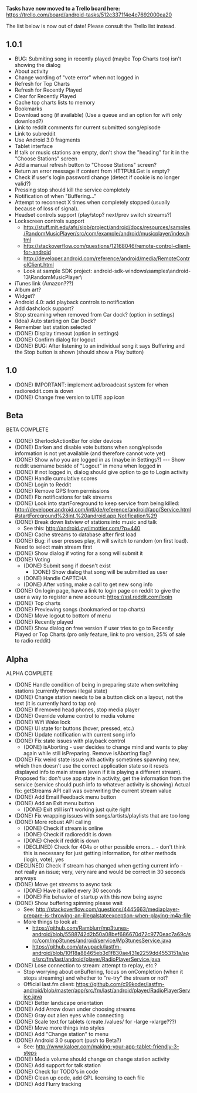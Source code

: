 **Tasks have now moved to a Trello board here:** https://trello.com/board/android-tasks/512c3371f4e4e7692000ea20

The list below is now out of date! Please consult the Trello list instead.

## 1.0.1 ##

  * BUG: Submiting song in recently played (maybe Top Charts too) isn't showing the dialog
  * About activity
  * Change wording of "vote error" when not logged in
  * Refresh for Top Charts
  * Refresh for Recently Played
  * Clear for Recently Played
  * Cache top charts lists to memory
  * Bookmarks
  * Download song (if available) (Use a queue and an option for wifi only download?)
  * Link to reddit comments for current submitted song/episode
  * Link to subreddit
  * Use Android 3.0 fragments
  * Tablet interface
  * If talk or music stations are empty, don't show the "heading" for it in the "Choose Stations" screen
  * Add a manual refresh button to "Choose Stations" screen?
  * Return an error message if content from HTTPUtil.Get is empty?
  * Check if user's login password change (detect if cookie is no longer valid?)
  * Pressing stop should kill the service completely
  * Notification of when "Buffering..."
  * Attempt to reconnect X times when completely stopped (usually because of loss of signal).
  * Headset controls support (play/stop? next/prev switch streams?)
  * Lockscreen controls support
    * http://stuff.mit.edu/afs/sipb/project/android/docs/resources/samples/RandomMusicPlayer/src/com/example/android/musicplayer/index.html
    * http://stackoverflow.com/questions/12168046/remote-control-client-for-android
    * http://developer.android.com/reference/android/media/RemoteControlClient.html
    * Look at sample SDK project: android-sdk-windows\samples\android-13\RandomMusicPlayer\
  * iTunes link (Amazon???)
  * Album art?
  * Widget?
  * Android 4.0: add playback controls to notification
  * Add dashclock support?
  * Stop streaming when removed from Car dock? (option in settings)
  * (Idea) Auto starting on Car Dock?
  * Remember last station selected
  * (DONE) Display timeout (option in settings)
  * (DONE) Confirm dialog for logout
  * (DONE) BUG: After listening to an individual song it says Buffering and the Stop button is shown (should show a Play button)

## 1.0 ##

  * (DONE) IMPORTANT: implement ad/broadcast system for when radioreddit.com is down
  * (DONE) Change free version to LITE app icon

## Beta ##

BETA COMPLETE

  * (DONE) SherlockActionBar for older devices
  * (DONE) Darken and disable vote buttons when song/episode information is not yet available (and therefore cannot vote yet)
  * (DONE) Show who you are logged in as (maybe in Settings?) --- Show reddit username beside of "Logout" in menu when logged in
  * (DONE) If not logged in, dialog should give option to go to Login activity
  * (DONE) Handle cumulative scores
  * (DONE) Login to Reddit
  * (DONE) Remove GPS from permissions
  * (DONE) Fix notifications for talk streams
  * (DONE) Look into startForeground to keep service from being killed: http://developer.android.com/intl/de/reference/android/app/Service.html#startForeground%28int,%20android.app.Notification%29
  * (DONE) Break down listview of stations into music and talk
    * See this: http://android.cyrilmottier.com/?p=440
  * (DONE) Cache streams to database after first load
  * (DONE) Bug: if user presses play, it will switch to random (on first load).  Need to select main stream first
  * (DONE) Show dialog if voting for a song will submit it
  * (DONE) Voting
    * (DONE) Submit song if doesn't exist
      * (DONE) Show dialog that song will be submitted as user
    * (DONE) Handle CAPTCHA
    * (DONE) After voting, make a call to get new song info
  * (DONE) On login page, have a link to login page on reddit to give the user a way to register a new account: https://ssl.reddit.com/login
  * (DONE) Top charts
  * (DONE) Previewing songs (bookmarked or top charts)
  * (DONE) Move logout to bottom of menu
  * (DONE) Recently played
  * (DONE) Show dialog on free version if user tries to go to Recently Played or Top Charts (pro only feature, link to pro version, 25% of sale to radio reddit)

## Alpha ##

ALPHA COMPLETE

  * (DONE Handle condition of being in preparing state when switching stations (currently throws illegal state)
  * (DONE) Change station needs to be a button click on a layout, not the text (it is currently hard to tap on)
  * (DONE) If removed head phones, stop media player
  * (DONE) Override volume control to media volume
  * (DONE) Wifi Wake lock
  * (DONE) UI state for buttons (hover, pressed, etc.)
  * (DONE) Update notification with current song info
  * (DONE) Fix state issues with playback control
    * (DONE) isAborting - user decides to change mind and wants to play again while still isPreparing.  Remove isAborting flag?
  * (DONE) Fix weird state issue with activity sometimes spawning new, which then doesn't use the correct application state so it resets displayed info to main stream (even if it is playing a different stream). Proposed fix: don't use app state in activity, get the information from the service (service should push info to whatever activity is showing) Actual fix: getStreams API call was overwriting the current stream value
  * (DONE) Add Email Feedback menu button
  * (DONE) Add an Exit menu button
    * (DONE) Exit still isn't working just quite right
  * (DONE) Fix wrapping issues with songs/artists/playlists that are too long
  * (DONE) More robust API calling
    * (DONE) Check if stream is online
    * (DONE) Check if radioreddit is down
    * (DONE) Check if reddit is down
    * (DECLINED) Check for 404s or other possible errors... - don't think this is necessary for just getting information, for other methods (login, vote), yes
  * (DECLINED) Check if stream has changed when getting current info - not really an issue; very, very rare and would be correct in 30 seconds anyways
  * (DONE) Move get streams to async task
    * (DONE) Have it called every 30 seconds
    * (DONE) Fix behavior of startup with this now being async
  * (DONE) Show buffering spinning please wait
    * See: http://stackoverflow.com/questions/4445663/mediaplayer-prepare-is-throwing-an-illegalstateexception-when-playing-m4a-file
    * More things to look at:
      * https://github.com/Ramblurr/mp3tunes-android/blob/5588742d2b50a08bef686670d72c9770eac7a69c/src/com/mp3tunes/android/service/Mp3tunesService.java
      * https://github.com/atwupack/lastfm-android/blob/10f18a88465eb3d1f830ae431e2259dd4553151a/app/src/fm/last/android/player/RadioPlayerService.java
  * (DONE) Lose connection to stream: attempt to replay, etc.?
    * Stop worrying about onBuffering, focus on onCompletion (when it stops streaming) and whether to "re-try" the stream or not?
    * Official last.fm client: https://github.com/c99koder/lastfm-android/blob/master/app/src/fm/last/android/player/RadioPlayerService.java
  * (DONE) Better landscape orientation
  * (DONE) Add Arrow down under choosing streams
  * (DONE) Gray out alien eyes while connecting
  * (DONE) Scale text for tablets (create /values/ for -large -xlarge???)
  * (DONE) Move more things into styles
  * (DONE) Add "Change station" to menu
  * (DONE) Android 3.0 support (push to Beta?)
    * See: http://www.kaloer.com/making-your-app-tablet-friendly-3-steps
  * (DONE) Media volume should change on change station activity
  * (DONE) Add support for talk station
  * (DONE) Check for TODO's in code
  * (DONE) Clean up code, add GPL licensing to each file
  * (DONE) Add Flurry tracking